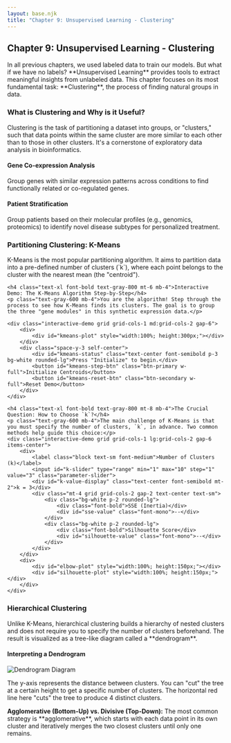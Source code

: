 ```yaml
---
layout: base.njk
title: "Chapter 9: Unsupervised Learning - Clustering"
---
```


<!-- Header -->
<div class="bg-gradient-to-r from-sky-50 to-blue-50 rounded-2xl p-6 mb-8">
    <h2 class="text-2xl font-bold text-gray-800 mb-2">Chapter 9: Unsupervised Learning - Clustering</h2>
    <p class="text-gray-700 leading-relaxed">In all previous chapters, we used labeled data to train our models. But what if we have no labels? **Unsupervised Learning** provides tools to extract meaningful insights from unlabeled data. This chapter focuses on its most fundamental task: **Clustering**, the process of finding natural groups in data.</p>
</div>

<!-- 1. What is Clustering? -->
<div class="card mb-8">
    <h3 class="text-xl font-bold text-gray-800 mb-4">What is Clustering and Why is it Useful?</h3>
    <p class="text-gray-700 mb-4">Clustering is the task of partitioning a dataset into groups, or "clusters," such that data points within the same cluster are more similar to each other than to those in other clusters. It's a cornerstone of exploratory data analysis in bioinformatics.</p>
    <div class="grid grid-cols-1 md:grid-cols-2 gap-4 text-sm">
        <div class="bg-blue-50 p-3 rounded-lg">
            <h4 class="font-semibold text-blue-800">Gene Co-expression Analysis</h4>
            <p>Group genes with similar expression patterns across conditions to find functionally related or co-regulated genes.</p>
        </div>
        <div class="bg-green-50 p-3 rounded-lg">
            <h4 class="font-semibold text-green-800">Patient Stratification</h4>
            <p>Group patients based on their molecular profiles (e.g., genomics, proteomics) to identify novel disease subtypes for personalized treatment.</p>
        </div>
    </div>
</div>

<!-- 2. K-Means Clustering -->
<div class="card mb-8">
    <h3 class="text-2xl font-bold text-gray-800 mb-4">Partitioning Clustering: K-Means</h3>
    <p class="text-gray-700 mb-4">K-Means is the most popular partitioning algorithm. It aims to partition data into a pre-defined number of clusters (`k`), where each point belongs to the cluster with the nearest mean (the "centroid").</p>

    <h4 class="text-xl font-bold text-gray-800 mt-6 mb-4">Interactive Demo: The K-Means Algorithm Step-by-Step</h4>
    <p class="text-gray-600 mb-4">You are the algorithm! Step through the process to see how K-Means finds its clusters. The goal is to group the three "gene modules" in this synthetic expression data.</p>
    
    <div class="interactive-demo grid grid-cols-1 md:grid-cols-2 gap-6">
        <div>
            <div id="kmeans-plot" style="width:100%; height:300px;"></div>
        </div>
        <div class="space-y-3 self-center">
            <div id="kmeans-status" class="text-center font-semibold p-3 bg-white rounded-lg">Press "Initialize" to begin.</div>
            <button id="kmeans-step-btn" class="btn-primary w-full">Initialize Centroids</button>
            <button id="kmeans-reset-btn" class="btn-secondary w-full">Reset Demo</button>
        </div>
    </div>

    <h4 class="text-xl font-bold text-gray-800 mt-8 mb-4">The Crucial Question: How to Choose `k`?</h4>
    <p class="text-gray-600 mb-4">The main challenge of K-Means is that you must specify the number of clusters, `k`, in advance. Two common methods help guide this choice:</p>
    <div class="interactive-demo grid grid-cols-1 lg:grid-cols-2 gap-6 items-center">
        <div>
            <label class="block text-sm font-medium">Number of Clusters (k)</label>
            <input id="k-slider" type="range" min="1" max="10" step="1" value="3" class="parameter-slider">
            <div id="k-value-display" class="text-center font-semibold mt-2">k = 3</div>
            <div class="mt-4 grid grid-cols-2 gap-2 text-center text-sm">
                <div class="bg-white p-2 rounded-lg">
                    <div class="font-bold">SSE (Inertia)</div>
                    <div id="sse-value" class="font-mono">--</div>
                </div>
                <div class="bg-white p-2 rounded-lg">
                    <div class="font-bold">Silhouette Score</div>
                    <div id="silhouette-value" class="font-mono">--</div>
                </div>
            </div>
        </div>
        <div>
            <div id="elbow-plot" style="width:100%; height:150px;"></div>
            <div id="silhouette-plot" style="width:100%; height:150px;"></div>
        </div>
    </div>
</div>

<!-- 3. Hierarchical Clustering -->
<div class="card mb-8">
    <h3 class="text-2xl font-bold text-gray-800 mb-4">Hierarchical Clustering</h3>
    <p class="text-gray-700 mb-4">Unlike K-Means, hierarchical clustering builds a hierarchy of nested clusters and does not require you to specify the number of clusters beforehand. The result is visualized as a tree-like diagram called a **dendrogram**.</p>
    <div class="bg-gray-50 p-4 rounded-lg">
        <h4 class="font-semibold text-center mb-2">Interpreting a Dendrogram</h4>
        <img src="https://towardsdatascience.com/wp-content/uploads/2021/05/1VvOVxdBb74IOxxF2RmthCQ.png" alt="Dendrogram Diagram" class="w-full max-w-lg mx-auto rounded-lg border">
        <p class="text-xs text-center mt-2">The y-axis represents the distance between clusters. You can "cut" the tree at a certain height to get a specific number of clusters. The horizontal red line here "cuts" the tree to produce 4 distinct clusters.</p>
    </div>
     <div class="highlight mt-4">
        <strong>Agglomerative (Bottom-Up) vs. Divisive (Top-Down):</strong> The most common strategy is **agglomerative**, which starts with each data point in its own cluster and iteratively merges the two closest clusters until only one remains.
     </div>
</div>


<script src="https://cdn.plot.ly/plotly-latest.min.js"></script>
<script src="https://cdn.jsdelivr.net/npm/simple-statistics@7.7.0/dist/simple-statistics.min.js"></script>
<script>
document.addEventListener('DOMContentLoaded', () => {
    // --- K-MEANS STEP-BY-STEP DEMO ---
    const kmeansPlotDiv = document.getElementById('kmeans-plot');
    const kmeansStepBtn = document.getElementById('kmeans-step-btn');
    const kmeansResetBtn = document.getElementById('kmeans-reset-btn');
    const kmeansStatus = document.getElementById('kmeans-status');
    let kmeansState = 0; // 0: uninitialized, 1: initialized, 2: assigned, 3: updated, ...
    let kmeansData, centroids;

    const generateKmeansData = () => {
        const data = { x: [], y: [], labels: [] };
        const means = [[2, 8], [8, 8], [5, 2]];
        for (let i = 0; i < 3; i++) {
            for (let j = 0; j < 50; j++) {
                data.x.push(means[i][0] + (Math.random() - 0.5) * 2.5);
                data.y.push(means[i][1] + (Math.random() - 0.5) * 2.5);
            }
        }
        return data;
    };

    const dist = (p1, p2) => Math.sqrt((p1.x - p2.x)**2 + (p1.y - p2.y)**2);

    const plotKmeans = (assignments = null) => {
        const traces = [];
        const colors = ['#60a5fa', '#34d399', '#f97316'];
        
        const dataTrace = {
            x: kmeansData.x, y: kmeansData.y, mode: 'markers', type: 'scatter',
            marker: { 
                color: assignments ? assignments.map(a => colors[a]) : '#d1d5db',
                size: 8, opacity: 0.8 
            }
        };
        traces.push(dataTrace);

        if (centroids) {
            const centroidTrace = {
                x: centroids.map(c => c.x), y: centroids.map(c => c.y),
                mode: 'markers', type: 'scatter',
                marker: { color: colors, size: 15, symbol: 'cross', line: { width: 3 } }
            };
            traces.push(centroidTrace);
        }

        Plotly.newPlot(kmeansPlotDiv, traces, {
            title: 'K-Means Clustering of Gene Modules',
            xaxis: { range: [0, 10] }, yaxis: { range: [0, 10] }, showlegend: false,
            margin: { t: 30, r: 10, b: 20, l: 20 }
        });
    };

    const runKmeansStep = () => {
        if (kmeansState === 0) { // Initialize
            centroids = Array.from({length: 3}, () => ({ x: Math.random() * 10, y: Math.random() * 10 }));
            plotKmeans();
            kmeansStatus.textContent = 'Random centroids initialized.';
            kmeansStepBtn.textContent = 'Step 2: Assign Points';
            kmeansState = 1;
        } else if (kmeansState % 2 !== 0) { // Assign
            const assignments = kmeansData.x.map((x, i) => {
                let bestCentroid = 0, minDist = Infinity;
                const point = {x, y: kmeansData.y[i]};
                centroids.forEach((c, c_idx) => {
                    const d = dist(point, c);
                    if (d < minDist) {
                        minDist = d;
                        bestCentroid = c_idx;
                    }
                });
                return bestCentroid;
            });
            plotKmeans(assignments);
            kmeansStatus.textContent = 'Points assigned to nearest centroid.';
            kmeansStepBtn.textContent = 'Step 3: Update Centroids';
            kmeansState++;
        } else { // Update
            const assignments = kmeansData.x.map((x, i) => {
                let bestCentroid = 0, minDist = Infinity;
                const point = {x, y: kmeansData.y[i]};
                centroids.forEach((c, c_idx) => {
                    const d = dist(point, c);
                    if (d < minDist) {
                        minDist = d;
                        bestCentroid = c_idx;
                    }
                });
                return bestCentroid;
            });
            const newCentroids = Array.from({length: 3}, () => ({x: 0, y: 0, count: 0}));
            assignments.forEach((a, i) => {
                newCentroids[a].x += kmeansData.x[i];
                newCentroids[a].y += kmeansData.y[i];
                newCentroids[a].count++;
            });
            centroids = newCentroids.map(c => ({ x: c.x / c.count, y: c.y / c.count }));
            plotKmeans(assignments);
            kmeansStatus.textContent = 'Centroids moved to the mean of their clusters.';
            kmeansStepBtn.textContent = 'Step 2: Re-assign Points';
            kmeansState++;
        }
    };
    
    const resetKmeans = () => {
        kmeansState = 0;
        centroids = null;
        kmeansData = generateKmeansData();
        plotKmeans();
        kmeansStatus.textContent = 'Press "Initialize" to begin.';
        kmeansStepBtn.textContent = 'Step 1: Initialize Centroids';
    };

    kmeansStepBtn.addEventListener('click', runKmeansStep);
    kmeansResetBtn.addEventListener('click', resetKmeans);
    resetKmeans();

// --- CHOOSE K DEMO ---
const kSlider = document.getElementById('k-slider');
const kValueDisplay = document.getElementById('k-value-display');
const sseValue = document.getElementById('sse-value');
const silhouetteValue = document.getElementById('silhouette-value');
const elbowPlotDiv = document.getElementById('elbow-plot');
const silhouettePlotDiv = document.getElementById('silhouette-plot');

// Simple implementation of k-means
function runKMeans(data, k, maxIterations = 10) {
    // Initialize centroids randomly
    let centroids = Array.from({length: k}, () => {
        const randomIdx = Math.floor(Math.random() * data.length);
        return [data[randomIdx][0], data[randomIdx][1]];
    });
    
    let assignments = Array(data.length).fill(0);
    let iterations = 0;
    let changed = true;
    
    while (changed && iterations < maxIterations) {
        changed = false;
        iterations++;
        
        // Assign points to nearest centroid
        for (let i = 0; i < data.length; i++) {
            let minDist = Infinity;
            let minIdx = 0;
            
            for (let j = 0; j < centroids.length; j++) {
                const dist = Math.sqrt(
                    Math.pow(data[i][0] - centroids[j][0], 2) + 
                    Math.pow(data[i][1] - centroids[j][1], 2)
                );
                
                if (dist < minDist) {
                    minDist = dist;
                    minIdx = j;
                }
            }
            
            if (assignments[i] !== minIdx) {
                changed = true;
                assignments[i] = minIdx;
            }
        }
        
        // Update centroids
        const clusterSums = Array(k).fill().map(() => [0, 0, 0]); // [sumX, sumY, count]
        
        for (let i = 0; i < data.length; i++) {
            const centroidIdx = assignments[i];
            clusterSums[centroidIdx][0] += data[i][0];
            clusterSums[centroidIdx][1] += data[i][1];
            clusterSums[centroidIdx][2]++;
        }
        
        for (let i = 0; i < k; i++) {
            if (clusterSums[i][2] > 0) {
                centroids[i] = [
                    clusterSums[i][0] / clusterSums[i][2],
                    clusterSums[i][1] / clusterSums[i][2]
                ];
            }
        }
    }
    
    // Calculate SSE
    let sse = 0;
    for (let i = 0; i < data.length; i++) {
        const centroidIdx = assignments[i];
        sse += Math.pow(data[i][0] - centroids[centroidIdx][0], 2) + 
               Math.pow(data[i][1] - centroids[centroidIdx][1], 2);
    }
    
    // Simplified silhouette calculation
    let silhouette = 0;
    if (k > 1) {
        for (let i = 0; i < data.length; i++) {
            // Calculate average distance to points in same cluster (a)
            let intraClusterDist = 0, intraCount = 0;
            for (let j = 0; j < data.length; j++) {
                if (i !== j && assignments[i] === assignments[j]) {
                    intraClusterDist += Math.sqrt(
                        Math.pow(data[i][0] - data[j][0], 2) + 
                        Math.pow(data[i][1] - data[j][1], 2)
                    );
                    intraCount++;
                }
            }
            const a = intraCount > 0 ? intraClusterDist / intraCount : 0;
            
            // Calculate minimum average distance to points in other clusters (b)
            let minInterClusterDist = Infinity;
            for (let c = 0; c < k; c++) {
                if (c === assignments[i]) continue;
                
                let interClusterDist = 0, interCount = 0;
                for (let j = 0; j < data.length; j++) {
                    if (assignments[j] === c) {
                        interClusterDist += Math.sqrt(
                            Math.pow(data[i][0] - data[j][0], 2) + 
                            Math.pow(data[i][1] - data[j][1], 2)
                        );
                        interCount++;
                    }
                }
                
                if (interCount > 0) {
                    minInterClusterDist = Math.min(minInterClusterDist, interClusterDist / interCount);
                }
            }
            const b = minInterClusterDist === Infinity ? 0 : minInterClusterDist;
            
            // Calculate silhouette
            if (Math.max(a, b) > 0) {
                silhouette += (b - a) / Math.max(a, b);
            }
        }
        silhouette /= data.length;
    }
    
    return { 
        assignments, 
        centroids,
        sse,
        silhouette
    };
}

// Pre-calculate statistics
const chooseKData = generateKmeansData();
const points = chooseKData.x.map((x, i) => [x, chooseKData.y[i]]);
const stats = Array.from({length: 10}, (_, k_idx) => {
    const k = k_idx + 1;
    const result = runKMeans(points, k);
    return { 
        sse: result.sse, 
        silhouette: result.silhouette 
    };
});

function updateChooseKPlots() {
    const k = parseInt(kSlider.value);
    kValueDisplay.textContent = `k = ${k}`;
    sseValue.textContent = stats[k-1].sse.toFixed(1);
    silhouetteValue.textContent = stats[k-1].silhouette.toFixed(3);

    const elbowTrace = {
        x: Array.from({length: 10}, (_, i) => i + 1),
        y: stats.map(s => s.sse),
        mode: 'lines+markers'
    };
    const silhouetteTrace = {
        x: Array.from({length: 10}, (_, i) => i + 1),
        y: stats.map(s => s.silhouette),
        mode: 'lines+markers'
    };

    Plotly.newPlot(elbowPlotDiv, [elbowTrace, {x:[k], y:[stats[k-1].sse], mode:'markers', marker:{color:'red', size:12}}], {title:'Elbow Method', yaxis:{title:'SSE'}, margin:{t:30,r:10,b:20,l:40}});
    Plotly.newPlot(silhouettePlotDiv, [silhouetteTrace, {x:[k], y:[stats[k-1].silhouette], mode:'markers', marker:{color:'red', size:12}}], {title:'Silhouette Score', yaxis:{title:'Score'}, margin:{t:30,r:10,b:20,l:40}});
}

kSlider.addEventListener('input', updateChooseKPlots);
updateChooseKPlots();

});
</script>